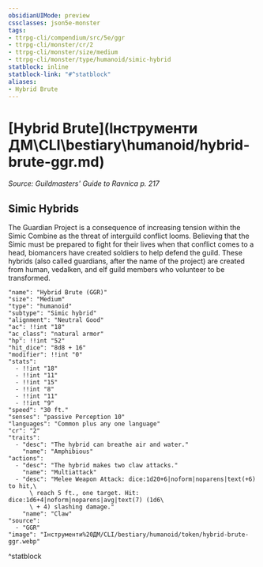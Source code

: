 ```yaml
---
obsidianUIMode: preview
cssclasses: json5e-monster
tags:
- ttrpg-cli/compendium/src/5e/ggr
- ttrpg-cli/monster/cr/2
- ttrpg-cli/monster/size/medium
- ttrpg-cli/monster/type/humanoid/simic-hybrid
statblock: inline
statblock-link: "#^statblock"
aliases:
- Hybrid Brute
---
```

# [Hybrid Brute](Інструменти ДМ\CLI\bestiary\humanoid/hybrid-brute-ggr.md)
*Source: Guildmasters' Guide to Ravnica p. 217*  

## Simic Hybrids

The Guardian Project is a consequence of increasing tension within the Simic Combine as the threat of interguild conflict looms. Believing that the Simic must be prepared to fight for their lives when that conflict comes to a head, biomancers have created soldiers to help defend the guild. These hybrids (also called guardians, after the name of the project) are created from human, vedalken, and elf guild members who volunteer to be transformed.

```statblock
"name": "Hybrid Brute (GGR)"
"size": "Medium"
"type": "humanoid"
"subtype": "Simic hybrid"
"alignment": "Neutral Good"
"ac": !!int "18"
"ac_class": "natural armor"
"hp": !!int "52"
"hit_dice": "8d8 + 16"
"modifier": !!int "0"
"stats":
  - !!int "18"
  - !!int "11"
  - !!int "15"
  - !!int "8"
  - !!int "11"
  - !!int "9"
"speed": "30 ft."
"senses": "passive Perception 10"
"languages": "Common plus any one language"
"cr": "2"
"traits":
  - "desc": "The hybrid can breathe air and water."
    "name": "Amphibious"
"actions":
  - "desc": "The hybrid makes two claw attacks."
    "name": "Multiattack"
  - "desc": "Melee Weapon Attack: dice:1d20+6|noform|noparens|text(+6) to hit,\
      \ reach 5 ft., one target. Hit: dice:1d6+4|noform|noparens|avg|text(7) (1d6\
      \ + 4) slashing damage."
    "name": "Claw"
"source":
  - "GGR"
"image": "Інструменти%20ДМ/CLI/bestiary/humanoid/token/hybrid-brute-ggr.webp"
```
^statblock